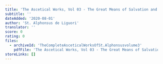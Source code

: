 ```yaml
---
title: 'The Ascetical Works, Vol 03 - The Great Means of Salvation and of Perfection'
subtitle: ''
dateAdded: '2020-08-01'
author: 'St. Alphonsus de Liguori'
translator: ''
score: 0
rating: 0
files:
  - archiveId: 'TheCompleteAsceticalWorksOfSt.Alphonsusvolume3'
    pdfFile: 'The Ascetical Works, Vol 03 - The Great Means of Salvation and of Perfection, by St Alphonsus de Liguori.pdf'
storeLinks: []
---
```



